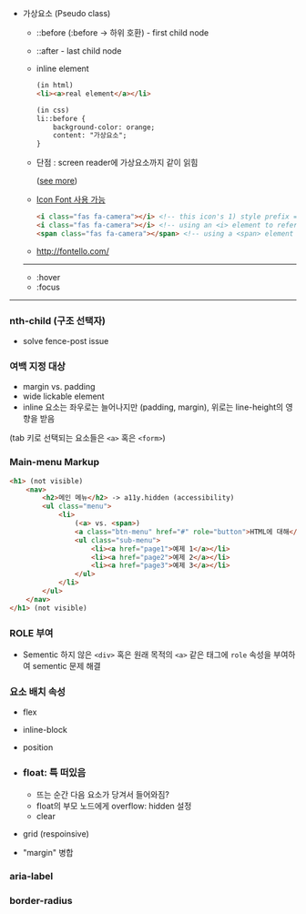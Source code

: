 * 가상요소 (Pseudo class)

  * ::before (:before -> 하위 호환) - first child node

  * ::after - last child node

  * inline element

    ```html
    (in html)
    <li><a>real element</a></li>
    
    (in css)
    li::before {
        background-color: orange;
        content: "가상요소";
    }
    ```

  * 단점 : screen reader에 가상요소까지 같이 읽힘

    ([see more](https://www.youtube.com/watch?v=hvEfSbHJAfU&list=PLtaz5vK7MbK3EAPhmB2gFnCU9qU72YMq3&index=4))

  * [Icon Font 사용 가능](https://fontawesome.com/)

    ```html
    <i class="fas fa-camera"></i> <!-- this icon's 1) style prefix == fas and 2) icon name == camera -->
    <i class="fas fa-camera"></i> <!-- using an <i> element to reference the icon -->
    <span class="fas fa-camera"></span> <!-- using a <span> element to reference the icon -->
    ```

  * http://fontello.com/

  ---

  * :hover
  * :focus

---

### nth-child (구조 선택자)

* solve fence-post issue

### 여백 지정 대상

- margin vs. padding
- wide lickable element
- inline 요소는 좌우로는 늘어나지만 (padding, margin), 위로는 line-height의 영향을 받음

(tab 키로 선택되는 요소들은 `<a>` 혹은 `<form>`)

### Main-menu Markup

```html
<h1> (not visible)
	<nav>
		<h2>메인 메뉴</h2> -> a11y.hidden (accessibility)
        <ul class="menu">
            <li>
                (<a> vs. <span>)
                <a class="btn-menu" href="#" role="button">HTML에 대해</a>
                <ul class="sub-menu">
                    <li><a href="page1">예제 1</a></li>
                    <li><a href="page2">예제 2</a></li>
                    <li><a href="page3">예제 3</a></li>
                </ul>
            </li>
        </ul>
	</nav>
</h1> (not visible)
```

### ROLE 부여

* Sementic 하지 않은 `<div>` 혹은 원래 목적의 `<a>` 같은 태그에 `role` 속성을 부여하여 sementic 문제 해결

### 요소 배치 속성

* flex

* inline-block

* position

* ### float: 특 떠있음

  * 뜨는 순간 다음 요소가 당겨서 들어와짐?
  * float의 부모 노드에게 overflow: hidden 설정
  * clear

* grid (respoinsive)

* "margin" 병합

### aria-label

### border-radius



